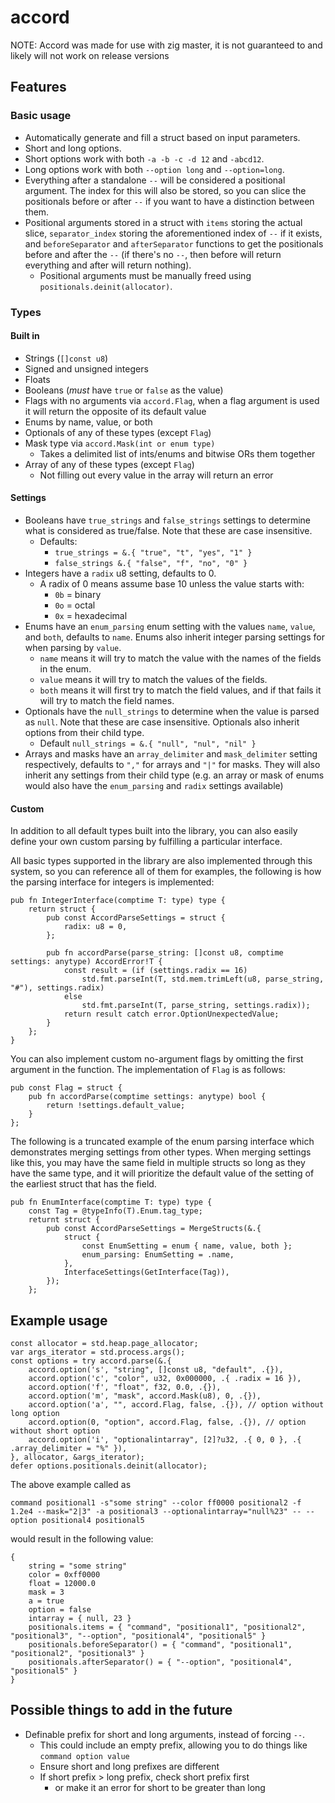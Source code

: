 # accord
NOTE: Accord was made for use with zig master, it is not guaranteed to and likely will not work on release versions

## Features
### Basic usage
- Automatically generate and fill a struct based on input parameters.
- Short and long options.
- Short options work with both `-a -b -c -d 12` and `-abcd12`.
- Long options work with both `--option long` and `--option=long`.
- Everything after a standalone `--` will be considered a positional argument. The index for this will also be stored, so you can slice the positionals before or after `--` if you want to have a distinction between them.
- Positional arguments stored in a struct with `items` storing the actual slice, `separator_index` storing the aforementioned index of `--` if it exists, and `beforeSeparator` and `afterSeparator` functions to get the positionals before and after the `--` (if there's no `--`, then before will return everything and after will return nothing).
    - Positional arguments must be manually freed using `positionals.deinit(allocator)`.
### Types
#### Built in
- Strings (`[]const u8`)
- Signed and unsigned integers
- Floats
- Booleans (*must* have `true` or `false` as the value)
- Flags with no arguments via `accord.Flag`, when a flag argument is used it will return the opposite of its default value
- Enums by name, value, or both
- Optionals of any of these types (except `Flag`)
- Mask type via `accord.Mask(int or enum type)`
    - Takes a delimited list of ints/enums and bitwise ORs them together
- Array of any of these types (except `Flag`)
    - Not filling out every value in the array will return an error

#### Settings
- Booleans have `true_strings` and `false_strings` settings to determine what is considered as true/false. Note that these are case insensitive.
    - Defaults:
        - `true_strings = &.{ "true", "t", "yes", "1" }`
        - `false_strings &.{ "false", "f", "no", "0" }`
- Integers have a `radix` u8 setting, defaults to 0.
    - A radix of 0 means assume base 10 unless the value starts with:
        - `0b` = binary
        - `0o` = octal
        - `0x` = hexadecimal
- Enums have an `enum_parsing` enum setting with the values `name`, `value`, and `both`, defaults to `name`. Enums also inherit integer parsing settings for when parsing by `value`.
    - `name` means it will try to match the value with the names of the fields in the enum.
    - `value` means it will try to match the values of the fields.
    - `both` means it will first try to match the field values, and if that fails it will try to match the field names.
- Optionals have the `null_strings` to determine when the value is parsed as `null`. Note that these are case insensitive. Optionals also inherit options from their child type.
    - Default `null_strings = &.{ "null", "nul", "nil" }`
- Arrays and masks have an `array_delimiter` and `mask_delimiter` setting respectively, defaults to `","` for arrays and `"|"` for masks. They will also inherit any settings from their child type (e.g. an array or mask of enums would also have the `enum_parsing` and `radix` settings available)

#### Custom
In addition to all default types built into the library, you can also easily define your own custom parsing by fulfilling a particular interface.

All basic types supported in the library are also implemented through this system, so you can reference all of them for examples, the following is how the parsing interface for integers is implemented:

```zig
pub fn IntegerInterface(comptime T: type) type {
    return struct {
        pub const AccordParseSettings = struct {
            radix: u8 = 0,
        };

        pub fn accordParse(parse_string: []const u8, comptime settings: anytype) AccordError!T {
            const result = (if (settings.radix == 16)
                std.fmt.parseInt(T, std.mem.trimLeft(u8, parse_string, "#"), settings.radix)
            else
                std.fmt.parseInt(T, parse_string, settings.radix));
            return result catch error.OptionUnexpectedValue;
        }
    };
}
```

You can also implement custom no-argument flags by omitting the first argument in the function. The implementation of `Flag` is as follows:

```zig
pub const Flag = struct {
    pub fn accordParse(comptime settings: anytype) bool {
        return !settings.default_value;
    }
};
```

The following is a truncated example of the enum parsing interface which demonstrates merging settings from other types. When merging settings like this, you may have the same field in multiple structs so long as they have the same type, and it will prioritize the default value of the setting of the earliest struct that has the field.

```zig
pub fn EnumInterface(comptime T: type) type {
    const Tag = @typeInfo(T).Enum.tag_type;
    returnt struct {
        pub const AccordParseSettings = MergeStructs(&.{
            struct {
                const EnumSetting = enum { name, value, both };
                enum_parsing: EnumSetting = .name,
            },
            InterfaceSettings(GetInterface(Tag)),
        });
    };
```

## Example usage
```zig
const allocator = std.heap.page_allocator;
var args_iterator = std.process.args();
const options = try accord.parse(&.{
    accord.option('s', "string", []const u8, "default", .{}),
    accord.option('c', "color", u32, 0x000000, .{ .radix = 16 }),
    accord.option('f', "float", f32, 0.0, .{}),
    accord.option('m', "mask", accord.Mask(u8), 0, .{}),
    accord.option('a', "", accord.Flag, false, .{}), // option without long option
    accord.option(0, "option", accord.Flag, false, .{}), // option without short option
    accord.option('i', "optionalintarray", [2]?u32, .{ 0, 0 }, .{ .array_delimiter = "%" }),
}, allocator, &args_iterator);
defer options.positionals.deinit(allocator);
```
The above example called as

`command positional1 -s"some string" --color ff0000 positional2 -f 1.2e4 --mask="2|3" -a positional3 --optionalintarray="null%23" -- --option positional4 positional5`

would result in the following value:
```zig
{
    string = "some string"
    color = 0xff0000
    float = 12000.0
    mask = 3
    a = true
    option = false
    intarray = { null, 23 }
    positionals.items = { "command", "positional1", "positional2", "positional3", "--option", "positional4", "positional5" }
    positionals.beforeSeparator() = { "command", "positional1", "positional2", "positional3" }
    positionals.afterSeparator() = { "--option", "positional4", "positional5" }
}
```

## Possible things to add in the future
- Definable prefix for short and long arguments, instead of forcing `--`.
    - This could include an empty prefix, allowing you to do things like `command option value`
    - Ensure short and long prefixes are different
    - If short prefix > long prefix, check short prefix first
        - or make it an error for short to be greater than long
